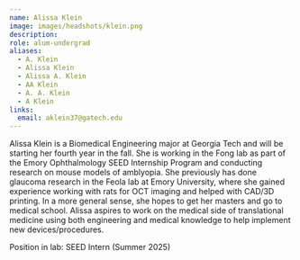 ```yaml
---
name: Alissa Klein
image: images/headshots/klein.png
description: 
role: alum-undergrad
aliases:
  - A. Klein
  - Alissa Klein
  - Alissa A. Klein
  - AA Klein
  - A. A. Klein
  - A Klein
links:
  email: aklein37@gatech.edu
---
```


Alissa Klein is a Biomedical Engineering major at Georgia Tech and will be starting her fourth year in the fall.  She is working in the Fong lab as part of the Emory Ophthalmology SEED Internship Program and conducting research on mouse models of amblyopia. She previously has done glaucoma research in the Feola lab at Emory University, where she gained experience working with rats for OCT imaging and helped with CAD/3D printing. In a more general sense, she hopes to get her masters and go to medical school. Alissa aspires to work on the medical side of translational medicine using both engineering and medical knowledge to help implement new devices/procedures.

Position in lab: SEED Intern (Summer 2025)
